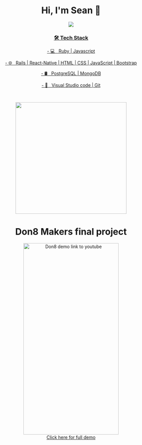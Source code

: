 <h1 align='center'>
  Hi, I'm Sean 👋 
</h1>

<p  align='center'>
  <a href="https://www.linkedin.com/in/sean-edwards-654a09195/"> <img src="https://img.shields.io/badge/linkedin-%230077B5.svg?&style=for-the-badge&logo=linkedin&logoColor=white" />
 </p>

<h3 align='center'>🛠 Tech Stack</h3>
<p  align='center'>
- 💻 &nbsp; Ruby | Javascript 
</p> 
<p  align='center'>
- 🌐 &nbsp; Rails | React-Native | HTML | CSS | JavaScript | Bootstrap 
</p>
<p  align='center'>
- 🛢 &nbsp; PostgreSQL | MongoDB
</p>
<p  align='center'>
- 🔧 &nbsp; Visual Studio code | Git
</p>
</br>
<p align='center'>
  <a href="#"><img src="https://github-readme-stats.vercel.app/api?username=bear99a9&show_icons=true&count_private=true&theme=dark" width="350"></a>
</p>

<H1 align='center'>Don8 Makers final project </H1>
<p align='center'>
<a href="https://www.youtube.com/watch?v=epjusmKqPDY" target="_blank"><img src="https://github.com/bear99a9/don8/blob/main/assets/ezgif.com-gif-maker.gif" 
alt="Don8 demo link to youtube" width="300" height="600"/></br>Click here for full demo</a>
</p>
</p>
